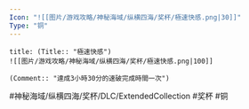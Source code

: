 ```yaml
---
Icon: "![[图片/游戏攻略/神秘海域/纵横四海/奖杯/極速快感.png|30]]"
Type: "铜"
---
```

```ad-common-bronze-trophy
title: (Title:: "極速快感")
![[图片/游戏攻略/神秘海域/纵横四海/奖杯/極速快感.png|100]]

(Comment:: "達成3小時30分的速破完成時間一次")
```

#神秘海域/纵横四海/奖杯/DLC/ExtendedCollection #奖杯 #铜
